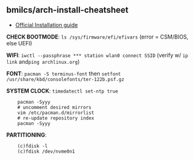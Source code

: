 ## bmilcs/arch-install-cheatsheet
- [Official Installation guide](https://wiki.archlinux.org/index.php/Installation_guide#Prepare_the_storage_devices)

**CHECK BOOTMODE**: ``ls /sys/firmware/efi/efivars`` (error = CSM/BIOS, else UEFI)

**WIFI**: ``iwctl --passphrase *** station wlan0 connect SSID`` (verify w/ ``ip link`` and``ping archlinux.org``)

**FONT**: ``pacman -S terminus-font`` then ``setfont /usr/share/kbd/consolefonts/ter-122b.psf.gz``

**SYSTEM CLOCK**: ``timedatectl set-ntp true``

        pacman -Syyy
        # uncomment desired mirrors
        vim /etc/pacman.d/mirrorlist
        # re-update repository index
        pacman -Syyy


**PARTITIONING**:

        (c)fdisk -l
        (c)fdisk /dev/nvme0n1

